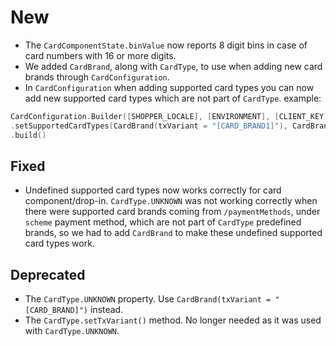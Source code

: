 [//]: # (This file will be used for the release notes on GitHub when publishing.)
[//]: # (Types of changes: `Added` `Changed` `Deprecated` `Removed` `Fixed` `Security`)
[//]: # (Example:)
[//]: # (## Added)
[//]: # ( - New payment method)
[//]: # (## Changed)
[//]: # ( - DropIn service's package changed from `com.adyen.dropin` to `com.adyen.dropin.services`)
[//]: # ( # Deprecated)
[//]: # ( - Configurations public constructor are deprecated, please use each Configuration's builder to make a Configuration object)

# New
* The `CardComponentState.binValue` now reports 8 digit bins in case of card numbers with 16 or more digits.
* We added `CardBrand`, along with `CardType`, to use when adding new card brands through `CardConfiguration`.
* In `CardConfiguration` when adding supported card types you can now add new supported card types which are not part of `CardType`.
  example:

```kotlin
CardConfiguration.Builder([SHOPPER_LOCALE], [ENVIRONMENT], [CLIENT_KEY])
.setSupportedCardTypes(CardBrand(txVariant = "[CARD_BRAND1]"), CardBrand(txVariant = "[CARD_BRAND2]"))
.build()
```

## Fixed
* Undefined supported card types now works correctly for card component/drop-in.
  `CardType.UNKNOWN` was not working correctly when there were supported card brands coming from `/paymentMethods`, under `scheme` payment method,
  which are not part of `CardType` predefined brands, so we had to add `CardBrand` to make these undefined supported card types work.

## Deprecated
* The `CardType.UNKNOWN` property. Use `CardBrand(txVariant = "[CARD_BRAND]")` instead.
* The `CardType.setTxVariant()` method. No longer needed as it was used with `CardType.UNKNOWN`.
